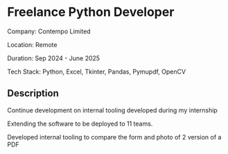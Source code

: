 # Freelance Python Developer

Company: Contempo Limited

Location: Remote

Duration: Sep 2024 - June 2025

Tech Stack: Python, Excel, Tkinter, Pandas, Pymupdf, OpenCV

## Description

Continue development on internal tooling developed during my internship

Extending the software to be deployed to 11 teams.

Developed internal tooling to compare the form and photo of 2 version of a PDF

